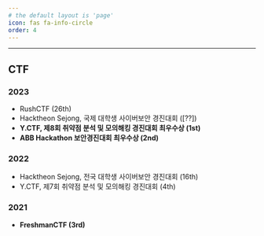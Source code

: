 ```yaml
---
# the default layout is 'page'
icon: fas fa-info-circle
order: 4
---
```


---

## CTF

### **2023**

- RushCTF (26th)
- Hacktheon Sejong, 국제 대학생 사이버보안 경진대회 ([??])
- **Y.CTF, 제8회 취약점 분석 및 모의해킹 경진대회 최우수상 (1st)**
- **ABB Hackathon 보안경진대회 최우수상 (2nd)**

### **2022**

- Hacktheon Sejong, 전국 대학생 사이버보안 경진대회 (16th)
- Y.CTF, 제7회 취약점 분석 및 모의해킹 경진대회 (4th)

### **2021**

- **FreshmanCTF (3rd)**
